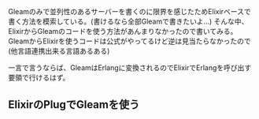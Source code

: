 Gleamのみで並列性のあるサーバーを書くのに限界を感じたためElixirベースで書く方法を模索している。(書けるなら全部Gleamで書きたいよ...)
そんな中、ElixirからGleamのコードを使う方法があんまりなかったので書いてみる。
GleamからElixirを使うコードは公式がやってるけど逆は見当たらなかったので(他言語連携出来る言語あるある)

一言で言うならば、GleamはErlangに変換されるのでElixirでErlangを呼び出す要領で行けるはず。

## ElixirのPlugでGleamを使う

